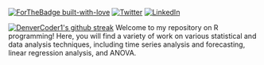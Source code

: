 [![ForTheBadge built-with-love](http://ForTheBadge.com/images/badges/built-with-love.svg)](https://GitHub.com/mwangi-george/) [![Twitter](https://badgen.net/badge/icon/twitter?icon=twitter&label)](https://twitter.com/mwangi__george) [![LinkedIn](https://badgen.net/badge/icon/linkedin?icon=linkedin&label)](https://www.linkedin.com/in/georgemwangikenya)

[![DenverCoder1's github streak](https://github-readme-streak-stats.herokuapp.com/?user=mwangi-george&theme=blue-green)](https://github.com/mwangi-george/github-readme-streak-stats)
Welcome to my repository on R programming! Here, you will find a variety of work on various statistical and data analysis techniques, including time series analysis and forecasting, linear regression analysis, and ANOVA.
